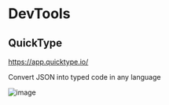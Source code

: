 # DevTools

## QuickType

https://app.quicktype.io/

Convert JSON into typed code in any language

![image](https://user-images.githubusercontent.com/39260220/169714200-ea7da03c-ef50-49ff-bcf5-b5dbc5cec606.png)
